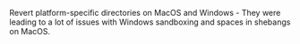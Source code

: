 Revert platform-specific directories on MacOS and Windows
    - They were leading to a lot of issues with Windows sandboxing and spaces in shebangs on MacOS.
